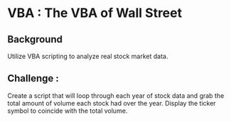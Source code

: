 # VBA : The VBA of Wall Street

## Background
Utilize VBA scripting to analyze real stock market data.

## Challenge :
Create a script that will loop through each year of stock data and grab the total amount of volume each stock had over the year.
Display the ticker symbol to coincide with the total volume.
